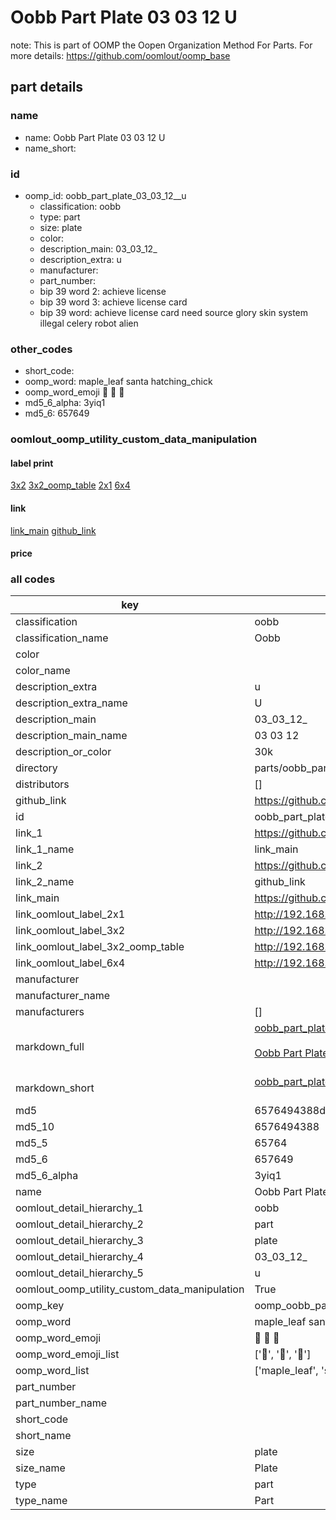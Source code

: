 # Oobb Part Plate 03 03 12  U  

note: This is part of OOMP the Oopen Organization Method For Parts. For more details: https://github.com/oomlout/oomp_base

##  part details





### name
* name: Oobb Part Plate 03 03 12  U
* name_short: 
### id
* oomp_id: oobb_part_plate_03_03_12__u
  * classification: oobb
  * type: part
  * size: plate
  * color: 
  * description_main: 03_03_12_
  * description_extra: u
  * manufacturer: 
  * part_number: 
  * bip 39 word 2: achieve license
  * bip 39 word 3: achieve license card
  * bip 39 word: achieve license card need source glory skin system illegal celery robot alien

### other_codes
* short_code: 
* oomp_word: maple_leaf santa hatching_chick
* oomp_word_emoji :maple_leaf: :santa: :hatching_chick:
* md5_6_alpha: 3yiq1
* md5_6: 657649






### oomlout_oomp_utility_custom_data_manipulation
#### label print
[3x2](http://192.168.1.245:1112/?label=oomp%203yiq1)
[3x2_oomp_table](http://192.168.1.107:1112/?label=oomp%203yiq1)
[2x1](http://192.168.1.242:1112/?label=oomp%203yiq1)
[6x4](http://192.168.1.55:1112/?label=oomp%203yiq1)    

#### link

[link_main](https://github.com/oomlout/oomlout_oomp_current_version_messy/tree/main/parts/oobb_part_plate_03_03_12__u) [github_link](https://github.com/oomlout/oomlout_oomp_part_src/tree/main/parts/oobb_part_plate_03_03_12__u)                             

#### price







### all codes 
| key | value |  
| --- | --- |  
| classification | oobb |  
| classification_name | Oobb |  
| color |  |  
| color_name |  |  
| description_extra | u |  
| description_extra_name | U |  
| description_main | 03_03_12_ |  
| description_main_name | 03 03 12  |  
| description_or_color | 30k |  
| directory | parts/oobb_part_plate_03_03_12__u |  
| distributors | [] |  
| github_link | https://github.com/oomlout/oomlout_oomp_part_src/tree/main/parts/oobb_part_plate_03_03_12__u |  
| id | oobb_part_plate_03_03_12__u |  
| link_1 | https://github.com/oomlout/oomlout_oomp_current_version_messy/tree/main/parts/oobb_part_plate_03_03_12__u |  
| link_1_name | link_main |  
| link_2 | https://github.com/oomlout/oomlout_oomp_part_src/tree/main/parts/oobb_part_plate_03_03_12__u |  
| link_2_name | github_link |  
| link_main | https://github.com/oomlout/oomlout_oomp_current_version_messy/tree/main/parts/oobb_part_plate_03_03_12__u |  
| link_oomlout_label_2x1 | http://192.168.1.242:1112/?label=oomp%203yiq1 |  
| link_oomlout_label_3x2 | http://192.168.1.245:1112/?label=oomp%203yiq1 |  
| link_oomlout_label_3x2_oomp_table | http://192.168.1.107:1112/?label=oomp%203yiq1 |  
| link_oomlout_label_6x4 | http://192.168.1.55:1112/?label=oomp%203yiq1 |  
| manufacturer |  |  
| manufacturer_name |  |  
| manufacturers | [] |  
| markdown_full | [oobb_part_plate_03_03_12__u](https://github.com/oomlout/oomlout_oomp_current_version_messy/tree/main/parts/oobb_part_plate_03_03_12__u)<br>[](https://github.com/oomlout/oomlout_oomp_current_version_messy/tree/main/parts/oobb_part_plate_03_03_12__u)<br>[Oobb Part Plate 03 03 12  U](https://github.com/oomlout/oomlout_oomp_current_version_messy/tree/main/parts/oobb_part_plate_03_03_12__u)<br><br> |  
| markdown_short | [oobb_part_plate_03_03_12__u](https://github.com/oomlout/oomlout_oomp_current_version_messy/tree/main/parts/oobb_part_plate_03_03_12__u)<br><br> |  
| md5 | 6576494388dcd9518e68093c4520480e |  
| md5_10 | 6576494388 |  
| md5_5 | 65764 |  
| md5_6 | 657649 |  
| md5_6_alpha | 3yiq1 |  
| name | Oobb Part Plate 03 03 12  U |  
| oomlout_detail_hierarchy_1 | oobb |  
| oomlout_detail_hierarchy_2 | part |  
| oomlout_detail_hierarchy_3 | plate |  
| oomlout_detail_hierarchy_4 | 03_03_12_ |  
| oomlout_detail_hierarchy_5 | u |  
| oomlout_oomp_utility_custom_data_manipulation | True |  
| oomp_key | oomp_oobb_part_plate_03_03_12__u |  
| oomp_word | maple_leaf santa hatching_chick |  
| oomp_word_emoji | :maple_leaf: :santa: :hatching_chick: |  
| oomp_word_emoji_list | [':maple_leaf:', ':santa:', ':hatching_chick:'] |  
| oomp_word_list | ['maple_leaf', 'santa', 'hatching_chick'] |  
| part_number |  |  
| part_number_name |  |  
| short_code |  |  
| short_name |  |  
| size | plate |  
| size_name | Plate |  
| type | part |  
| type_name | Part |  
